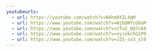 ```yaml
---
youtubeurls:
  - url: https://youtube.com/watch?v=N4hm9XZL4qM
  - url: https://www.youtube.com/watch?v=WjDdNYcG8aM
  - url: https://www.youtube.com/watch?v=tTu2_HQ7c68
  - url: https://www.youtube.com/watch?v=oyjokchG1P0
  - url: https://www.youtube.com/watch?v=JZS-sv3_sl0
---
```

